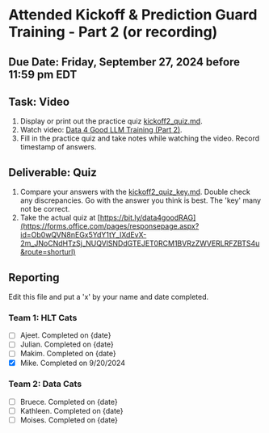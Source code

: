 # Attended Kickoff & Prediction Guard Training - Part 2 (or recording)

## Due Date: Friday, September 27, 2024 before 11:59 pm EDT

## Task: Video
1. Display or print out the practice quiz [kickoff2_quiz.md](https://github.com/uaz-data4good/lessons/blob/23d345a8a39a00b2bb92ef50ac26c870fd6a1248/kickoff2/kickoff2_quiz.md).
2. Watch video: [Data 4 Good LLM Training (Part 2)](https://www.youtube.com/watch?v=hgkDPjKXlb4).
3. Fill in the practice quiz and take notes while watching the video. Record timestamp of answers.

## Deliverable: Quiz 
1. Compare your answers with the [kickoff2_quiz_key.md](https://github.com/uaz-data4good/lessons/blob/dc9839fdc76bcdb910a100ab225c0cae4bff5c4a/kickoff2/kickoff2_quiz_key.md). Double check any discrepancies. Go with the answer you think is best. The 'key' many not be correct. 
2. Take the actual quiz at [https://bit.ly/data4goodRAG](https://forms.office.com/pages/responsepage.aspx?id=Ob0wQVN8nEGx5YdY1tY_IXdEvX-2m_JNoCNdHTzSj_NUQVlSNDdGTEJET0RCM1BVRzZWVERLRFZBTS4u&route=shorturl)

## Reporting
Edit this file and put a 'x' by your name and date completed. 

### Team 1: HLT Cats
- [ ] Ajeet. Completed on {date}
- [ ] Julian. Completed on {date}
- [ ] Makim. Completed on {date}
- [x] Mike. Completed on 9/20/2024

### Team 2:  Data Cats
- [ ] Bruece. Completed on {date}
- [ ] Kathleen. Completed on {date}
- [ ] Moises. Completed on {date}
